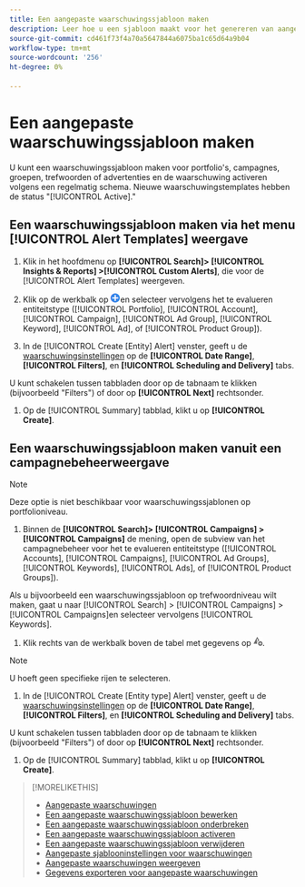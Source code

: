 ```yaml
---
title: Een aangepaste waarschuwingssjabloon maken
description: Leer hoe u een sjabloon maakt voor het genereren van aangepaste waarschuwingen.
source-git-commit: cd461f73f4a70a5647844a6075ba1c65d64a9b04
workflow-type: tm+mt
source-wordcount: '256'
ht-degree: 0%

---
```


# Een aangepaste waarschuwingssjabloon maken

U kunt een waarschuwingssjabloon maken voor portfolio&#39;s, campagnes, groepen, trefwoorden of advertenties en de waarschuwing activeren volgens een regelmatig schema. Nieuwe waarschuwingstemplates hebben de status &quot;[!UICONTROL Active].&quot;

## Een waarschuwingssjabloon maken via het menu [!UICONTROL Alert Templates] weergave

1. Klik in het hoofdmenu op **[!UICONTROL Search]> [!UICONTROL Insights & Reports] >[!UICONTROL Custom Alerts]**, die voor de [!UICONTROL Alert Templates] weergeven.

1. Klik op de werkbalk op ![Maken](/help/search-social-commerce/assets/add.png "Maken")en selecteer vervolgens het te evalueren entiteitstype ([!UICONTROL Portfolio], [!UICONTROL Account], [!UICONTROL Campaign], [!UICONTROL Ad Group], [!UICONTROL Keyword], [!UICONTROL Ad], of [!UICONTROL Product Group]).

1. In de [!UICONTROL Create \[Entity\] Alert] venster, geeft u de [waarschuwingsinstellingen](alert-template-settings.md) op de **[!UICONTROL Date Range]**, **[!UICONTROL Filters]**, en **[!UICONTROL Scheduling and Delivery]** tabs.

U kunt schakelen tussen tabbladen door op de tabnaam te klikken (bijvoorbeeld &quot;Filters&quot;) of door op **[!UICONTROL Next]** rechtsonder.

1. Op de [!UICONTROL Summary] tabblad, klikt u op **[!UICONTROL Create]**.

## Een waarschuwingssjabloon maken vanuit een campagnebeheerweergave

>[!NOTE]
>
>Deze optie is niet beschikbaar voor waarschuwingssjablonen op portfolioniveau.

1. Binnen de **[!UICONTROL Search]> [!UICONTROL Campaigns] >[!UICONTROL Campaigns]** de mening, open de subview van het campagnebeheer voor het te evalueren entiteitstype ([!UICONTROL Accounts], [!UICONTROL Campaigns], [!UICONTROL Ad Groups], [!UICONTROL Keywords], [!UICONTROL Ads], of [!UICONTROL Product Groups]).

Als u bijvoorbeeld een waarschuwingssjabloon op trefwoordniveau wilt maken, gaat u naar [!UICONTROL Search] > [!UICONTROL Campaigns] > [!UICONTROL Campaigns]en selecteer vervolgens [!UICONTROL Keywords].

1. Klik rechts van de werkbalk boven de tabel met gegevens op ![Waarschuwing maken](/help/search-social-commerce/assets/add-alert.png "Waarschuwing maken").

>[!NOTE]
>
>U hoeft geen specifieke rijen te selecteren.

1. In de [!UICONTROL Create \[Entity type\] Alert] venster, geeft u de [waarschuwingsinstellingen](alert-template-settings.md) op de **[!UICONTROL Date Range]**, **[!UICONTROL Filters]**, en **[!UICONTROL Scheduling and Delivery]** tabs.

U kunt schakelen tussen tabbladen door op de tabnaam te klikken (bijvoorbeeld &quot;Filters&quot;) of door op **[!UICONTROL Next]** rechtsonder.

1. Op de [!UICONTROL Summary] tabblad, klikt u op **[!UICONTROL Create]**.

>[!MORELIKETHIS]
>
>* [Aangepaste waarschuwingen](alert-about.md)
>* [Een aangepaste waarschuwingssjabloon bewerken](alert-template-edit.md)
>* [Een aangepaste waarschuwingssjabloon onderbreken](alert-template-pause.md)
>* [Een aangepaste waarschuwingssjabloon activeren](alert-template-activate.md)
>* [Een aangepaste waarschuwingssjabloon verwijderen](alert-template-delete.md)
>* [Aangepaste sjablooninstellingen voor waarschuwingen](alert-template-settings.md)
>* [Aangepaste waarschuwingen weergeven](alert-view.md)
>* [Gegevens exporteren voor aangepaste waarschuwingen](alert-export-data.md)

